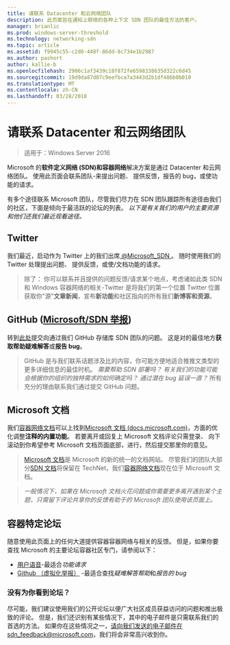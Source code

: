 ```yaml
---
title: 请联系 Datacenter 和云网络团队
description: 此页面旨在通知上联络的各种上下文 SDN 团队的最佳方法的客户。
manager: brianlic
ms.prod: windows-server-threshold
ms.technology: networking-sdn
ms.topic: article
ms.assetid: f9945c55-c2d0-448f-86dd-8c734e1b2987
ms.author: pashort
author: kallie-b
ms.openlocfilehash: 2906c1af3439c18f872fe6598338635d322c6d45
ms.sourcegitcommit: 19d9da87d87c9eefbca7a3443d2b1df486b0b010
ms.translationtype: MT
ms.contentlocale: zh-CN
ms.lasthandoff: 03/28/2018
---
```

# <a name="contact-the-datacenter-and-cloud-networking-team"></a>请联系 Datacenter 和云网络团队

> 适用于：Windows Server 2016

Microsoft 的**软件定义网络 \(SDN\)**和**容器网络**解决方案是通过 Datacenter 和云网络团队。 使用此页面会联系团队-来提出问题、 提供反馈，报告的 bug，或使功能的请求。

有多个途径联系 Microsoft 团队，尽管我们尽力在 SDN 团队跟踪所有途径由我们的社区，下面是倾向于最活跃的论坛的列表。 *以下是有关我们的用户的主要资源和他们还我们最近观看途径。*

## [<a name="twitter"></a>Twitter](https://twitter.com/Microsoft_SDN)

我们最近，启动作为 Twitter 上的我们出席[ @Microsoft_SDN ](https://twitter.com/Microsoft_SDN)。 随时使用我们的 Twitter 处理提出问题、 提供反馈，或使/文档功能的请求。
> 除了： 你可以联系并且提供的问题反馈/请求某个地点，考虑诸如此类 SDN 和 Windows 容器网络的相关-Twitter 是将我们的第一个位置 Twitter 位置获取你"源"**文章新闻**，宣布**新功能**和社区指向的所有我们**新博客和资源**。

## <a name="github-microsoftsdn-repohttpsgithubcommicrosoftsdnissues"></a>GitHub ([Microsoft/SDN 举报](https://github.com/Microsoft/SDN/issues))
转到[此处](https://github.com/Microsoft/SDN/issues)提交向通过我们 GitHub 存储库 SDN 团队的问题。 这是对的最佳地方**获取帮助疑难解答**或**报告 bug**。

> GitHub 是与我们联系话题涉及比的内容，你可能方便地适合推推文类型的更多详细信息的最佳时机。 *需要帮助 SDN 部署吗？ 有关我们的功能可能会根据你的组织的独特需求的如何确定吗？ 通过潜在 bug 延误一直？* 所有充分的理由联系我们通过提交 GitHub 问题。

## [<a name="microsoft-docs"></a>Microsoft 文档](https://docs.microsoft.com/)
我们[容器网络文档](https://docs.microsoft.com/en-us/virtualization/windowscontainers/manage-containers/container-networking)可以上找到[Microsoft 文档 (docs.microsoft.com)](https://docs.microsoft.com/)，方面的优化调整**注释的内置功能**。 若要离开或回复上 Microsoft 文档评论只需登录、 向下滚动到你希望参考 Microsoft 文档页面底部，进行，然后提交那里你的意见。

> [Microsoft 文档](https://docs.microsoft.com/)是 Microsoft 的新的统一的文档网站。 尽管我们的团队大部分[SDN 文档](https://technet.microsoft.com/en-us/windows-server-docs/networking/sdn/software-defined-networking)将保留在 TechNet，我们[容器网络文档](https://docs.microsoft.com/en-us/virtualization/windowscontainers/manage-containers/container-networking)现在位于 Microsoft 文档。

>*一般情况下，如果在 Microsoft 文档火花问题或你需要更多离开遇到某个主题，只需留下评论共享你的反馈有助于的 Microsoft 团队使用该页面上。*

## <a name="container-specific-forums"></a>容器特定论坛
随意使用此页面上的任何大道提供容器容器网络与相关的反馈。 但是，如果你要查找 Microsoft 的主要论坛容器社区专门，请参阅以下：
- [用户语音](https://windowsserver.uservoice.com/forums/304624-containers)-最适合*功能请求*
- [Github （虚拟化举报）](https://github.com/Microsoft/Virtualization-Documentation) -最适合查找*疑难解答帮助*和*报告的 bug*

### <a name="not-seeing-the-forum-for-you"></a>没有为你看到论坛？ 
尽可能，我们建议使用我们的公开论坛以便广大社区成员获益访问的问题和推出极致的评论。 但是，我们还识别有某些情况下，其中的电子邮件是只需联系我们的首选的方法。 如果你在这些情况之一，请向我们发送的电子邮件在sdn_feedback@microsoft.com，我们将会非常高兴收到你。
